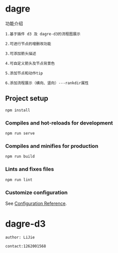 
# dagre

功能介绍


    1.基于插件 d3 及 dagre-d3的流程图展示

    2.可进行节点的增删改功能

    3.可添加箭头描述

    4.可自定义箭头及节点背景色

    5.添加节点和动作tip

    6.添加流程展示（横向、竖向）---rankdir属性

## Project setup
```
npm install
```

### Compiles and hot-reloads for development
```
npm run serve
```

### Compiles and minifies for production
```
npm run build
```

### Lints and fixes files
```
npm run lint
```

### Customize configuration
See [Configuration Reference](https://cli.vuejs.org/config/).

# dagre-d3
    author: LiJie
    
    contact:1262001568
